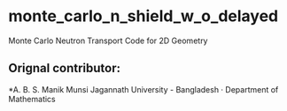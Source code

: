 # monte_carlo_n_shield_w_o_delayed
Monte Carlo Neutron Transport Code for 2D Geometry 

## Orignal contributor:
*A. B. S. Manik Munsi
Jagannath University - Bangladesh · Department of Mathematics
